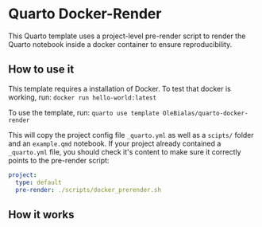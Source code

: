 # Quarto Docker-Render

This Quarto template uses a project-level pre-render script to render the Quarto notebook inside a docker container to ensure reproducibility.

## How to use it

This template requires a installation of Docker. To test that docker is working, run:
`docker run hello-world:latest`

To use the template, run:
`quarto use template OleBialas/quarto-docker-render`

This will copy the project config file `_quarto.yml` as well as a `scipts/` folder and an `example.qmd` notebook.
If your project already contained a `_quarto.yml` file, you should check it's content to make sure it correctly points to the pre-render script:

```yml
project:
  type: default
  pre-render: ./scripts/docker_prerender.sh
```




## How it works
